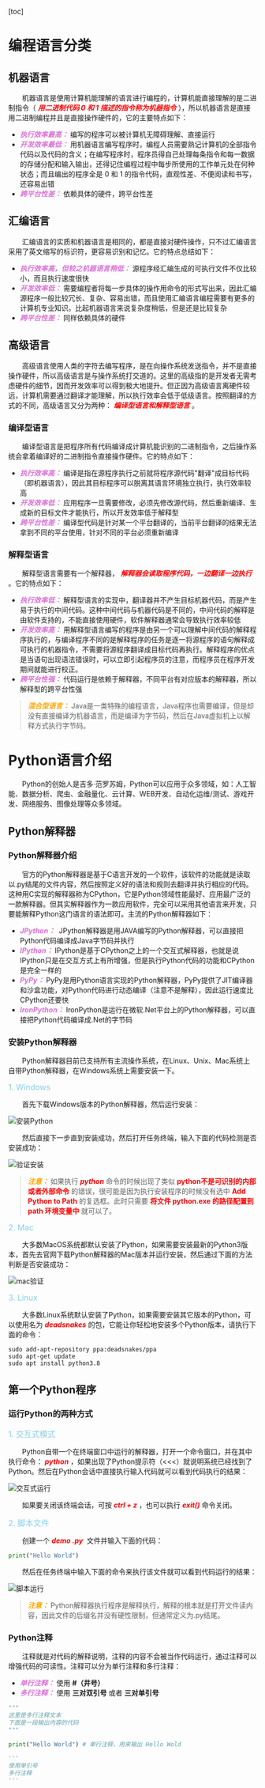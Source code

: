 [toc]

# 编程语言分类
## 机器语言

&emsp;&emsp;机器语言是使用计算机能理解的语言进行编程的，计算机能直接理解的是二进制指令（<font color=red> *__用二进制代码 0 和 1 描述的指令称为机器指令__* </font>），所以机器语言是直接用二进制编程并且是直接操作硬件的，它的主要特点如下：

+ <font color=orchid>*__执行效率最高：__*</font> 编写的程序可以被计算机无障碍理解、直接运行
+ <font color=orchid>*__开发效率最低：__*</font> 用机器语言编写程序时，编程人员需要熟记计算机的全部指令代码以及代码的含义；在编写程序时，程序员得自己处理每条指令和每一数据的存储分配和输入输出，还得记住编程过程中每步所使用的工作单元处在何种状态；而且编出的程序全是 0 和 1 的指令代码，直观性差、不便阅读和书写，还容易出错
+ <font color=orchid>*__跨平台性差：__*</font> 依赖具体的硬件，跨平台性差

## 汇编语言

&emsp;&emsp;汇编语言的实质和机器语言是相同的，都是直接对硬件操作，只不过汇编语言采用了英文缩写的标识符，更容易识别和记忆。它的特点总结如下：

+ <font color=orchid>*__执行效率高，但较之机器语言稍低：__*</font> 源程序经汇编生成的可执行文件不仅比较小，而且执行速度很快
+ <font color=orchid>*__开发效率低：__*</font> 需要编程者将每一步具体的操作用命令的形式写出来，因此汇编源程序一般比较冗长、复杂、容易出错，而且使用汇编语言编程需要有更多的计算机专业知识。比起机器语言来说复杂度稍低，但是还是比较复杂
+ <font color=orchid>*__跨平台性差：__*</font> 同样依赖具体的硬件

## 高级语言

&emsp;&emsp;高级语言使用人类的字符去编写程序，是在向操作系统发送指令，并不是直接操作硬件，所以高级语言是与操作系统打交道的。这里的高级指的是开发者无需考虑硬件的细节，因而开发效率可以得到极大地提升。但正因为高级语言离硬件较远，计算机需要通过翻译才能理解，所以执行效率会低于低级语言。按照翻译的方式的不同，高级语言又分为两种： <font color=red>*__编译型语言和解释型语言__*</font> 。

### 编译型语言

&emsp;&emsp;编译型语言是把程序所有代码编译成计算机能识别的二进制指令，之后操作系统会拿着编译好的二进制指令直接操作硬件。它的特点如下：

+ <font color=orchid>*__执行效率高：__*</font> 编译是指在源程序执行之前就将程序源代码"翻译"成目标代码（即机器语言），因此其目标程序可以脱离其语言环境独立执行，执行效率较高
+ <font color=orchid>*__开发效率低：__*</font> 应用程序一旦需要修改，必须先修改源代码，然后重新编译、生成新的目标文件才能执行，所以开发效率低于解释型
+ <font color=orchid>*__跨平台性差：__*</font> 编译型代码是针对某一个平台翻译的，当前平台翻译的结果无法拿到不同的平台使用，针对不同的平台必须重新编译

### 解释型语言

&emsp;&emsp;解释型语言需要有一个解释器， <font color=red>*__解释器会读取程序代码，一边翻译一边执行__* </font>。它的特点如下：

+ <font color=orchid>*__执行效率低：__*</font> 解释型语言的实现中，翻译器并不产生目标机器代码，而是产生易于执行的中间代码。这种中间代码与机器代码是不同的，中间代码的解释是由软件支持的，不能直接使用硬件，软件解释器通常会导致执行效率较低
+ <font color=orchid>*__开发效率高：__*</font> 用解释型语言编写的程序是由另一个可以理解中间代码的解释程序执行的，与编译程序不同的是解释程序的任务是逐一将源程序的语句解释成可执行的机器指令，不需要将源程序翻译成目标代码再执行。解释程序的优点是当语句出现语法错误时，可以立即引起程序员的注意，而程序员在程序开发期间就能进行校正。
+ <font color=orchid>*__跨平台性强：__*</font> 代码运行是依赖于解释器，不同平台有对应版本的解释器，所以解释型的跨平台性强

> <font color=orange>*__混合型语言：__*</font> Java是一类特殊的编程语言，Java程序也需要编译，但是却没有直接编译为机器语言，而是编译为字节码，然后在Java虚拟机上以解释方式执行字节码。

# Python语言介绍

&emsp;&emsp;Python的创始人是吉多·范罗苏姆，Python可以应用于众多领域，如：人工智能、数据分析、爬虫、金融量化、云计算、WEB开发、自动化运维/测试、游戏开发、网络服务、图像处理等众多领域。

## Python解释器
### Python解释器介绍

&emsp;&emsp;官方的Python解释器是基于C语言开发的一个软件，该软件的功能就是读取以.py结尾的文件内容，然后按照定义好的语法和规则去翻译并执行相应的代码。这种用C实现的解释器称为CPython，它是Python领域性能最好、应用最广泛的一款解释器。但其实解释器作为一款应用软件，完全可以采用其他语言来开发，只要能解释Python这门语言的语法即可。主流的Python解释器如下：

+ <font color=orchid>*__JPython：__*</font>  JPython解释器是用JAVA编写的Python解释器，可以直接把Python代码编译成Java字节码并执行
+ <font color=orchid>*__IPython：__*</font> IPython是基于CPython之上的一个交互式解释器，也就是说IPython只是在交互方式上有所增强，但是执行Python代码的功能和CPython是完全一样的
+ <font color=orchid>*__PyPy：__*</font> PyPy是用Python语言实现的Python解释器，PyPy提供了JIT编译器和沙盒功能，对Python代码进行动态编译（注意不是解释），因此运行速度比CPython还要快
+ <font color=orchid>*__IronPython：__*</font> IronPython是运行在微软.Net平台上的Python解释器，可以直接把Python代码编译成.Net的字节码

### 安装Python解释器

&emsp;&emsp;Python解释器目前已支持所有主流操作系统，在Linux、Unix、Mac系统上自带Python解释器，在Windows系统上需要安装一下。

<font color="skyblue" size="3px">1. Windows</font>

&emsp;&emsp;首先下载Windows版本的Python解释器，然后运行安装：

![安装Python](./images/01/01-安装Python.png)

&emsp;&emsp;然后直接下一步直到安装成功，然后打开任务终端，输入下面的代码检测是否安装成功：

![验证安装](./images/01/02-验证安装.png)

> <font color=orange>*__注意：__*</font> 如果执行 <font color="red">*__python__*</font> 命令的时候出现了类似 <font color=red>**python不是可识别的内部或者外部命令**</font> 的错误，很可能是因为执行安装程序的时候没有选中 <font color=red>**Add Python to Path**</font> 的复选框。此时只需要 <font color=red>**将文件 python.exe 的路径配置到 path 环境变量中**</font> 就可以了。

<font color="skyblue" size="3px">2. Mac</font>

&emsp;&emsp;大多数MacOS系统都默认安装了Python，如果需要安装最新的Python3版本，首先去官网下载Python解释器的Mac版本并运行安装，然后通过下面的方法判断是否安装成功：

![mac验证](./images/01/03-mac验证.png)

<font color="skyblue" size="3px">3. Linux</font>

&emsp;&emsp;大多数Linux系统默认安装了Python，如果需要安装其它版本的Python，可以使用名为 <font color=red>*__deadsnakes__*</font> 的包，它能让你轻松地安装多个Python版本，请执行下面的命令：

```shell
sudo add-apt-repository ppa:deadsnakes/ppa 
sudo apt-get update 
sudo apt install python3.8
```

## 第一个Python程序
### 运行Python的两种方式

<font color="skyblue" size="3px">1. 交互式模式</font>

&emsp;&emsp;Python自带一个在终端窗口中运行的解释器，打开一个命令窗口，并在其中执行命令： <font color=red>*__python__*</font> ，如果出现了Python提示符（<<<）就说明系统已经找到了Python。然后在Python会话中直接执行输入代码就可以看到代码执行的结果：

![交互式运行](./images/01/04-交互式.png)

&emsp;&emsp;如果要关闭该终端会话，可按 <font color=red>*__ctrl + z__*</font> ，也可以执行 <font color=red>*__exit()__*</font> 命令关闭。

<font color="skyblue" size="3px">2. 脚本文件</font>

&emsp;&emsp;创建一个 <font color=red> *__demo .py__* </font> 文件并输入下面的代码：

```python
print("Hello World")
```

&emsp;&emsp;然后在任务终端中输入下面的命令来执行该文件就可以看到代码运行的结果：

![脚本运行](./images/01/05-脚本运行.png)

> <font color=orange>*__注意：__*</font> Python解释器执行程序是解释执行，解释的根本就是打开文件读内容，因此文件的后缀名并没有硬性限制，但通常定义为.py结尾。

### Python注释

&emsp;&emsp;注释就是对代码的解释说明，注释的内容不会被当作代码运行，通过注释可以增强代码的可读性。注释可以分为单行注释和多行注释：

+ <font color=orchid>*__单行注释：__*</font> 使用 **#（井号）**
+ <font color=orchid>*__多行注释：__*</font> 使用 **三对双引号** 或者 **三对单引号**

```python
""" 
这里是多行注释文本 
下面是一段输出内容的代码 
""" 

print("Hello World") # 单行注释，用来输出 Hello Wold 

''' 
使用单引号 
多行注释 
'''
```